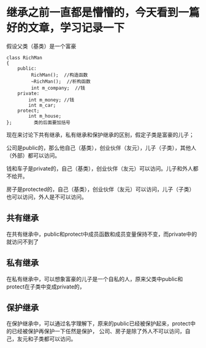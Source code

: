 # 继承之前一直都是懵懵的，今天看到一篇好的文章，学习记录一下

假设父类（基类）是一个富豪
```
class RichMan
{
    public:
         RichMan();  //构造函数
         ~RichMan();  //析构函数
         int m_company;  //钱
    private:
        int m_money; //钱
        int m_car;
    protect;
        int m_house;
};        类的后面要加括号
```

现在来讨论下共有继承，私有继承和保护继承的区别，假定子类是富豪的儿子；

公司是public的，那么他自己（基类），创业伙伴（友元），儿子（子类），其他人（外部）都可以访问。

钱和车子是private的，自己（基类），创业伙伴（友元）可以访问。儿子和外人都不给开。

房子是protected的，自己（基类），创业伙伴（友元）可以访问，儿子（子类）也可以访问，外人是不可以访问。

## 共有继承
在共有继承中，public和protect中成员函数和成员变量保持不变，而private中的就访问不到了

## 私有继承
在私有继承中，可以想象富豪的儿子是一个自私的人，原来父类中public和protect在子类中变成private的，

## 保护继承

在保护继承中，可以通过名字理解下，原来的public已经被保护起来，protect中的已经被保护再保护一下任然是保护，
公司、房子是除了外人不可以访问，自己，友元和子类都可以访问。
